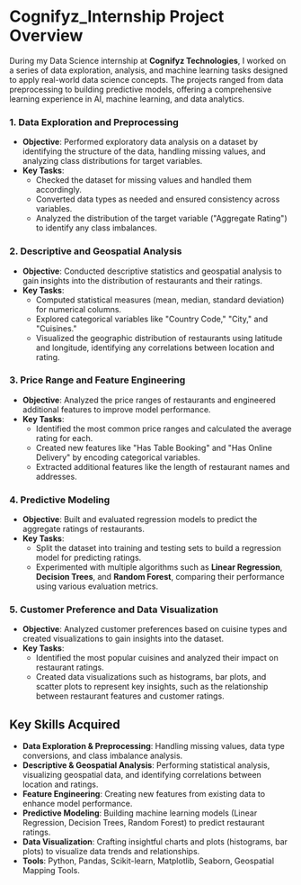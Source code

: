 # Cognifyz_Internship Project Overview

During my Data Science internship at **Cognifyz Technologies**, I worked on a series of data exploration, analysis, and machine learning tasks designed to apply real-world data science concepts. The projects ranged from data preprocessing to building predictive models, offering a comprehensive learning experience in AI, machine learning, and data analytics.

### 1. **Data Exploration and Preprocessing**
   - **Objective**: Performed exploratory data analysis on a dataset by identifying the structure of the data, handling missing values, and analyzing class distributions for target variables.
   - **Key Tasks**:
     - Checked the dataset for missing values and handled them accordingly.
     - Converted data types as needed and ensured consistency across variables.
     - Analyzed the distribution of the target variable ("Aggregate Rating") to identify any class imbalances.

### 2. **Descriptive and Geospatial Analysis**
   - **Objective**: Conducted descriptive statistics and geospatial analysis to gain insights into the distribution of restaurants and their ratings.
   - **Key Tasks**:
     - Computed statistical measures (mean, median, standard deviation) for numerical columns.
     - Explored categorical variables like "Country Code," "City," and "Cuisines."
     - Visualized the geographic distribution of restaurants using latitude and longitude, identifying any correlations between location and rating.

### 3. **Price Range and Feature Engineering**
   - **Objective**: Analyzed the price ranges of restaurants and engineered additional features to improve model performance.
   - **Key Tasks**:
     - Identified the most common price ranges and calculated the average rating for each.
     - Created new features like "Has Table Booking" and "Has Online Delivery" by encoding categorical variables.
     - Extracted additional features like the length of restaurant names and addresses.

### 4. **Predictive Modeling**
   - **Objective**: Built and evaluated regression models to predict the aggregate ratings of restaurants.
   - **Key Tasks**:
     - Split the dataset into training and testing sets to build a regression model for predicting ratings.
     - Experimented with multiple algorithms such as **Linear Regression**, **Decision Trees**, and **Random Forest**, comparing their performance using various evaluation metrics.

### 5. **Customer Preference and Data Visualization**
   - **Objective**: Analyzed customer preferences based on cuisine types and created visualizations to gain insights into the dataset.
   - **Key Tasks**:
     - Identified the most popular cuisines and analyzed their impact on restaurant ratings.
     - Created data visualizations such as histograms, bar plots, and scatter plots to represent key insights, such as the relationship between restaurant features and customer ratings.

## Key Skills Acquired
- **Data Exploration & Preprocessing**: Handling missing values, data type conversions, and class imbalance analysis.
- **Descriptive & Geospatial Analysis**: Performing statistical analysis, visualizing geospatial data, and identifying correlations between location and ratings.
- **Feature Engineering**: Creating new features from existing data to enhance model performance.
- **Predictive Modeling**: Building machine learning models (Linear Regression, Decision Trees, Random Forest) to predict restaurant ratings.
- **Data Visualization**: Crafting insightful charts and plots (histograms, bar plots) to visualize data trends and relationships.
- **Tools**: Python, Pandas, Scikit-learn, Matplotlib, Seaborn, Geospatial Mapping Tools.
